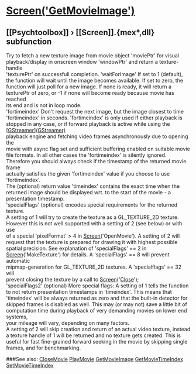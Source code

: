 # [Screen('GetMovieImage')](Screen-GetMovieImage) 
## [[Psychtoolbox]] &#8250; [[Screen]].{mex*,dll} subfunction


Try to fetch a new texture image from movie object 'moviePtr' for visual  
playback/display in onscreen window 'windowPtr' and return a texture-handle  
'texturePtr' on successfull completion. 'waitForImage' If set to 1 (default),  
the function will wait until the image becomes available. If set to zero, the  
function will just poll for a new image. If none is ready, it will return a  
texturePtr of zero, or -1 if none will become ready because movie has reached  
its end and is not in loop mode.  
'fortimeindex' Don't request the next image, but the image closest to time  
'fortimeindex' in seconds. 'fortimeindex' is only used if either playback is  
stopped in any case, or if forward playback is active while using the [[GStreamer](GStreamer)][(GStreamer)]((GStreamer))  
playback engine and fetching video frames asynchronously due to opening the  
movie with async flag set and sufficient buffering enabled on suitable movie  
file formats. In all other cases the 'fortimeindex' is silently ignored.  
Therefore you should always check if the timestamp of the returned movie frame  
actually satisfies the given 'fortimeindex' value if you choose to use  
'fortimeindex'.  
The (optional) return value 'timeindex' contains the exact time when the  
returned image should be displayed wrt. to the start of the movie - a  
presentation timestamp.   
'specialFlags' (optional) encodes special requirements for the returned texture.  
A setting of 1 will try to create the texture as a GL\_TEXTURE\_2D texture.  
However this is not well supported with a setting of 2 (see below) or with use  
of a special 'pixelFormat' \> 4 in [Screen](Screen)('OpenMovie'). A setting of 2 will  
request that the texture is prepared for drawing it with highest possible  
spatial precision. See explanation of 'specialFlags' == 2 in  
[Screen](Screen)('MakeTexture') for details. A 'specialFlags' == 8 will prevent automatic  
mipmap-generation for GL\_TEXTURE\_2D textures. A 'specialflags' == 32 will  
prevent closing the texture by a call to [Screen](Screen)('[Close](Close)');  
'specialFlags2' (optional) More special flags: A setting of 1 tells the function  
to not return presentation timestamps in 'timeindex'. This means that  
'timeindex' will be always returned as zero and that the built-in detector for  
skipped frames is disabled as well. This may (or may not) save a little bit of  
computation time during playback of very demanding movies on lower end systems,  
your mileage will vary, depending on many factors.  
A setting of 2 will skip creation and return of an actual video texture, instead  
a texture handle of 1 will be returned and no texture gets created. This is  
useful for fast fine-grained forward seeking in the movie by skipping single  
frames, and for benchmarking.  
  


###See also:
[CloseMovie](Screen-CloseMovie) [PlayMovie](Screen-PlayMovie) [GetMovieImage](Screen-GetMovieImage) [GetMovieTimeIndex](Screen-GetMovieTimeIndex) [SetMovieTimeIndex](Screen-SetMovieTimeIndex)
